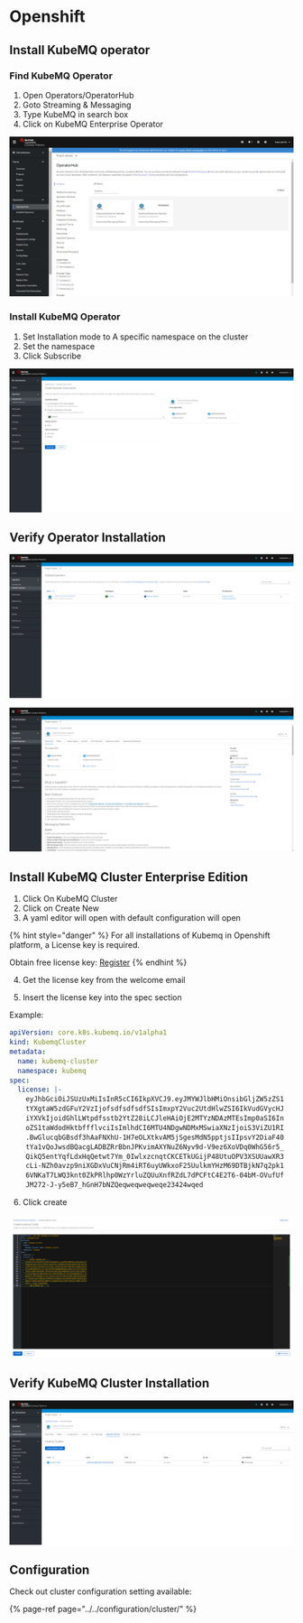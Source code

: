 # Openshift

## Install KubeMQ operator

### Find KubeMQ Operator

1. Open Operators/OperatorHub
2. Goto Streaming & Messaging
3. Type KubeMQ in search box
4. Click on KubeMQ Enterprise Operator

![](../../.gitbook/assets/openshift-1.png)

### Install KubeMQ Operator

1. Set Installation mode to A specific namespace on the cluster
2. Set the namespace
3. Click Subscribe

![](../../.gitbook/assets/install-operator-2.png)

## Verify Operator Installation

![](../../.gitbook/assets/install-operator-3.png)

![](../../.gitbook/assets/install-operator-4.png)

## Install KubeMQ Cluster Enterprise Edition

1. Click On KubeMQ Cluster
2. Click on Create New
3. A yaml editor will open with default configuration will open

{% hint style="danger" %}
For all installations of Kubemq in Openshift platform, a License key is required.

Obtain free license key: [Register](https://account.kubemq.io/login/register)
{% endhint %}

4. Get the license key from the welcome email

5. Insert the license key into the spec section

Example:

```yaml
apiVersion: core.k8s.kubemq.io/v1alpha1
kind: KubemqCluster
metadata:
  name: kubemq-cluster
  namespace: kubemq
spec:
  license: |-
    eyJhbGciOiJSUzUxMiIsInR5cCI6IkpXVCJ9.eyJMYWJlbHMiOnsibGljZW5zZS1
    tYXgtaW5zdGFuY2VzIjofsdfsdfsdfSIsImxpY2Vuc2UtdHlwZSI6IkVudGVycHJ
    iYXVkIjoidGhlLWtpdfsstb2YtZ28iLCJleHAiOjE2MTYzNDAzMTEsImp0aSI6In
    oZS1taWdodHktbffflvciIsImlhdCI6MTU4NDgwNDMxMSwiaXNzIjoiS3ViZU1RI
    .BwGlucqbGBsdf3hAaFNXhU-1H7eOLXtkvAM5jSgesMdN5pptjsIIpsvY2DiaF40
    tYa1vQoJwsdBQacgLADBZRrBbnJPKvimAXYNuZ6Nyv9d-V9ez6XoVDq0WhG56r5_
    QikQ5entYqfLdxHqQetwt7Ym_0IwlxzcnqtCKCETkUGijP48UtuOPV3XSUUawXR3
    cLi-NZh0avzp9niXGDxVuCNjRm4iRT6uyUWkxoF25UulkmYHzM69DTBjkN7q2pk1
    6VNKaT7LWQ3knt0ZkPRlhp0WzYrluZQUuXnfRZdL7dPCFtC4E2T6-04bM-OVufUf
    JM272-J-y5eB7_hGnH7bNZQeqweqweqweqe23424wqed
```

6. Click create

![](../../.gitbook/assets/create-cluster-2.png)

## Verify KubeMQ Cluster Installation

![](../../.gitbook/assets/create-cluster-3.png)

## Configuration

Check out cluster configuration setting available:

{% page-ref page="../../configuration/cluster/" %}

